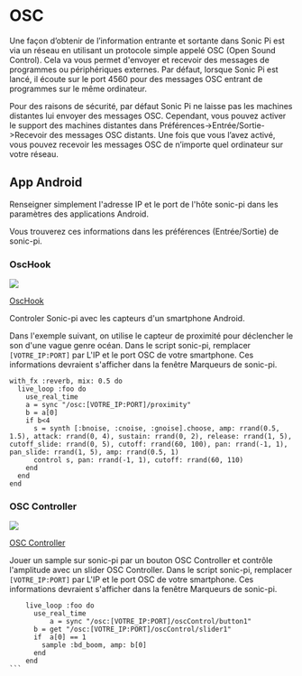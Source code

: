 # OSC

Une façon d’obtenir de l’information entrante et sortante dans Sonic Pi est via un réseau en utilisant un protocole simple appelé OSC (Open Sound Control). 
Cela va vous permet d'envoyer et recevoir des messages de programmes ou périphériques externes.
Par défaut, lorsque Sonic Pi est lancé, il écoute sur le port 4560 pour des messages OSC entrant de programmes sur le même ordinateur. 

Pour des raisons de sécurité, par défaut Sonic Pi ne laisse pas les machines distantes lui envoyer des messages OSC. 
Cependant, vous pouvez activer le support des machines distantes dans Préférences->Entrée/Sortie->Recevoir des messages OSC distants. 
Une fois que vous l’avez activé, vous pouvez recevoir les messages OSC de n’importe quel ordinateur sur votre réseau.



## App Android

Renseigner simplement l'adresse IP et le port de l'hôte sonic-pi dans les paramètres des applications Android.

Vous trouverez ces informations dans les préférences (Entrée/Sortie) de sonic-pi.

### OscHook

![](https://lh3.ggpht.com/GEO66_LCl6wlrD5nvKbVlCfgHq151v80bbUx5re-DX9KocPFvbSfrRZQcwgfkXXRsA=s180-rw)

[OscHook](https://play.google.com/store/apps/details?id=com.hollyhook.oscHook&hl=fr)

Controler Sonic-pi avec les capteurs d'un smartphone Android.

Dans l'exemple suivant, on utilise le capteur de proximité pour déclencher le son d'une vague genre océan.
Dans le script sonic-pi, remplacer `[VOTRE_IP:PORT]` par L'IP et le port OSC de votre smartphone.
Ces informations devraient s'afficher dans la fenêtre Marqueurs de sonic-pi.


```
with_fx :reverb, mix: 0.5 do
  live_loop :foo do
    use_real_time
    a = sync "/osc:[VOTRE_IP:PORT]/proximity"
    b = a[0]
    if b<4
      s = synth [:bnoise, :cnoise, :gnoise].choose, amp: rrand(0.5, 1.5), attack: rrand(0, 4), sustain: rrand(0, 2), release: rrand(1, 5), cutoff_slide: rrand(0, 5), cutoff: rrand(60, 100), pan: rrand(-1, 1), pan_slide: rrand(1, 5), amp: rrand(0.5, 1)
      control s, pan: rrand(-1, 1), cutoff: rrand(60, 110)
    end
  end
end

```

### OSC Controller

![](https://lh3.googleusercontent.com/DK9taBmBlRmJV7u2F-tQnhaVYGOQ2TyFoyna_b-BkIbU6MVuOxFy0P-ksMASYiEt_7Y=s180-rw) 

[OSC Controller](https://play.google.com/store/apps/details?id=com.ffsmultimedia.osccontroller&hl=fr)

Jouer un sample sur sonic-pi par un bouton OSC Controller et contrôle l'amplitude avec un slider OSC Controller.
Dans le script sonic-pi, remplacer `[VOTRE_IP:PORT]` par L'IP et le port OSC de votre smartphone.
Ces informations devraient s'afficher dans la fenêtre Marqueurs de sonic-pi.


````
    live_loop :foo do
      use_real_time
          a = sync "/osc:[VOTRE_IP:PORT]/oscControl/button1"
      b = get "/osc:[VOTRE_IP:PORT]/oscControl/slider1"
      if  a[0] == 1
        sample :bd_boom, amp: b[0]
      end
    end
```
